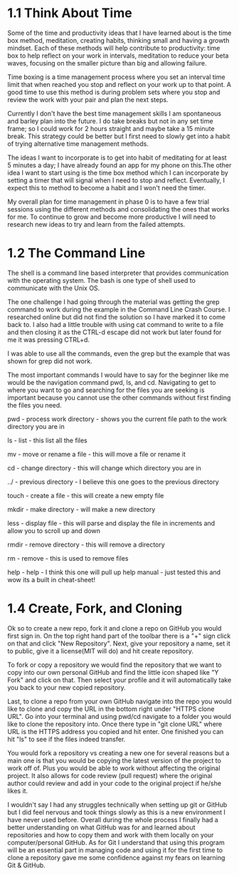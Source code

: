 # 1.1 Think About Time

Some of the time and productivity ideas that I have learned about is the time box method, meditation, creating habits, thinking small and having a growth mindset. Each of these methods will help contribute to productivity: time box to help reflect on your work in intervals, meditation to reduce your beta waves, focusing on the smaller picture than big and allowing failure.

Time boxing is a time management process where you set an interval time limit that when reached you stop and reflect on your work up to that
point. A good time to use this method is during problem sets where you stop and review the work with your pair and plan the next steps.

Currently I don't have the best time management skills I am spontaneous and barley plan into the future. I do take breaks but not in any set time frame; so I could work for 2 hours straight and maybe take a 15 minute break. This strategy could be better but I first need to slowly get into a habit of trying alternative time management methods.

The ideas I want to incorporate is to get into habit of meditating for at least 5 minutes a day; I have already found an app for my phone on this.The other idea I want to start using is the time box method which I can incorporate by setting a timer that will signal when I need to stop and reflect. Eventually, I expect this to method to become a habit and I won't need the timer.

My overall plan for time management in phase 0 is to have a few trial sessions using the different methods and consolidating the ones that works for me. To continue to grow and become more productive I will need to research new ideas to try and learn from the failed attempts.


# 1.2 The Command Line

The shell is a command line based interpreter that provides communication with the operating system. The bash is one type of shell used to communicate with the Unix OS.

The one challenge I had going through the material was getting the grep command to work during the example in the Command Line Crash Course. I researched online but did not find the solution so I have marked it to come back to. I also had a little trouble with using cat command to write to a file and then closing it as the CTRL-d escape did not work but later found for me it was pressing CTRL+d.

I was able to use all the commands, even the grep but the example that was shown for grep did not work.

The most important commands I would have to say for the beginner like me would be the navigation command pwd, ls,  and cd. Navigating to get to where you want to go and searching for the files you are seeking is important because you cannot use the other commands without first finding the files you need.

pwd - process work directory - shows you the current file path to the work directory you are in

ls - list - this list all the files

mv - move or rename a file - this will move a file or rename it

cd - change directory - this will change which directory you are in

../ - previous directory - I believe this one goes to the previous directory

touch - create a file - this will create a new empty file

mkdir - make directory - will make a new directory

less - display file - this will parse and display the file in increments and allow you to scroll up and down

rmdir - remove directory - this will remove a directory

rm - remove - this is used to remove files

help - help - I think this one will pull up help manual - just tested this and wow its a built in cheat-sheet!


# 1.4 Create, Fork, and Cloning

Ok so to create a new repo, fork it and clone a repo on GitHub you would first sign in. On the top right hand part of the toolbar there is a "+" sign click on that and click "New Repository". Next, give your repository a name, set it to public, give it a license(MIT will do) and hit create repository.

To fork or copy a repository we would find the repository that we want to copy into our own personal GitHub and find the little icon shaped like "Y Fork" and click on that. Then select your profile and it will automatically take you back to your new copied repository.

Last, to clone a repo from your own GitHub navigate into the repo you would like to clone and copy the URL in the bottom right under "HTTPS clone URL". Go into your terminal and using pwd/cd navigate to a folder you would like to clone the repository into. Once there type in "git clone URL" where URL is the HTTPS address you copied and hit enter. One finished you can hit "ls" to see if the files indeed transfer.

You would fork a repository vs creating a new one for several reasons but a main one is that you would be copying the latest version of the project to work off of. Plus you would be able to work without affecting the original project. It also allows for code review (pull request) where the original author could review and add in your code to the original project if he/she likes it.

I wouldn't say I had any struggles technically when setting up git or GitHub but I did feel nervous and took things slowly as this is a new environment I have never used before. Overall during the whole process I finally had a better understanding on what GitHub was for and learned about repositories and how to copy them and work with them locally on your computer/personal GitHub. As for Git I understand that using this program will be an essential part in managing code and using it for the first time to clone a repository gave me some confidence against my fears on learning Git & GitHub.

